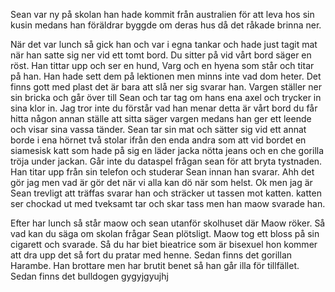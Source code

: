 Sean var ny på skolan han hade kommit från australien för att leva hos sin kusin medans han föräldrar byggde om deras hus då det råkade brinna ner. 

När det var lunch så gick han och var i egna tankar och hade just tagit mat när han satte sig ner vid ett tomt bord. 
Du sitter på vid vårt bord säger en röst. Han tittar upp och ser en hund, Varg och en hyena som står och titar på han. Han hade sett dem på lektionen men minns inte vad dom heter. 
Det finns gott med plast det är bara att slå ner sig svarar han. Vargen ställer ner sin bricka och går över till Sean och tar tag om hans ena axel och trycker in sina klor in. 
Jag tror inte du förstår vad han menar detta är vårt bord du får hitta någon annan ställe att sitta säger vargen medans han ger ett leende och visar sina vassa tänder. Sean tar sin mat och sätter sig vid ett annat borde i ena hörnet två stolar ifrån den enda andra som att vid bordet en siamesisk katt som hade på sig en läder jacka nötta jeans och en che gorilla tröja under jackan. Går inte du dataspel frågan sean för att bryta tystnaden. Han titar upp från sin telefon och studerar Sean innan han svarar. 
Ahh det gör jag men vad är gör det när vi alla kan dö när som helst.
Ok men jag är Sean trevligt att träffas svarar han och sträcker ut tassen mot katten.
katten ser chockad ut med tveksamt tar och skar tass men han maow svarade han.

Efter har lunch så står maow och sean utanför skolhuset där Maow röker. 
Så vad kan du säga om skolan frågar Sean plötsligt. 
Maow tog ett bloss på sin cigarett och svarade.
Så du har biet bieatrice som är bisexuel hon kommer att dra upp det så fort du pratar med henne. Sedan finns det gorillan Harambe. Han brottare men har brutit benet så han går illa för tillfället.
Sedan finns det bulldogen gygyjgyujhj
